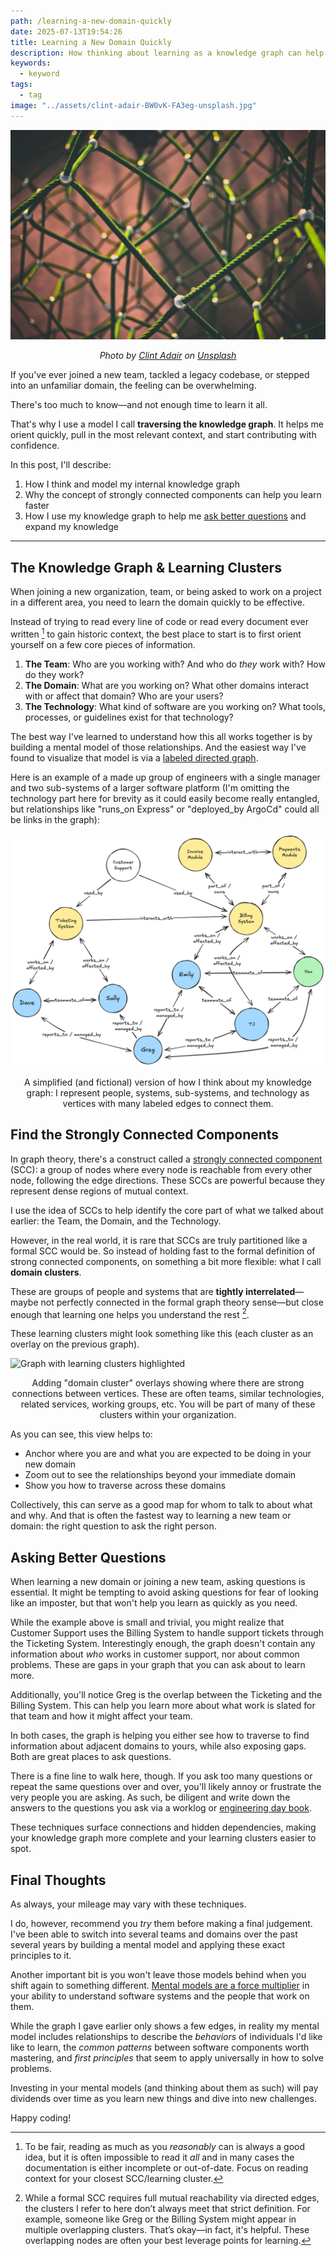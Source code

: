 ```yaml
---
path: /learning-a-new-domain-quickly
date: 2025-07-13T19:54:26
title: Learning a New Domain Quickly
description: How thinking about learning as a knowledge graph can help you identify areas to focus on and where to start when expanding your knowledge.
keywords:
  - keyword
tags:
  - tag
image: "../assets/clint-adair-BW0vK-FA3eg-unsplash.jpg" 
---
```


<center>

![](../assets/clint-adair-BW0vK-FA3eg-unsplash.jpg)

<span class="credit">

<i> 
    
Photo by <a href="https://unsplash.com/@clintadair?utm_content=creditCopyText&utm_medium=referral&utm_source=unsplash">Clint Adair</a> on <a href="https://unsplash.com/photos/green-and-black-rope-BW0vK-FA3eg?utm_content=creditCopyText&utm_medium=referral&utm_source=unsplash">Unsplash</a>

</i>

</span>

</center>

If you've ever joined a new team, tackled a legacy codebase, or stepped into an unfamiliar domain, the feeling can be overwhelming. 

There's too much to know—and not enough time to learn it all. 

That's why I use a model I call **traversing the knowledge graph**. It helps me orient quickly, pull in the most relevant context, and start contributing with confidence.

In this post, I'll describe:

1. How I think and model my internal knowledge graph
2. Why the concept of strongly connected components can help you learn faster
3. How I use my knowledge graph to help me [ask better questions](/blog/the-best-ways-to-crush-it-as-a-new-team-member/) and expand my knowledge

---

## The Knowledge Graph & Learning Clusters

When joining a new organization, team, or being asked to work on a project in a different area, you need to learn the domain quickly to be effective.

Instead of trying to read every line of code or read every document ever written [^1] to gain historic context, the best place to start is to first orient yourself on a few core pieces of information.

1. **The Team**: Who are you working with? And who do _they_ work with? How do they work?
2. **The Domain**: What are you working on? What other domains interact with or affect that domain? Who are your users?
3. **The Technology**: What kind of software are you working on? What tools, processes, or guidelines exist for that technology?

The best way I've learned to understand how this all works together is by building a mental model of those relationships. And the easiest way I've found to visualize that model is via a [labeled directed graph](https://en.wikipedia.org/wiki/Directed_graph). 

Here is an example of a made up group of engineers with a single manager and two sub-systems of a larger software platform (I'm omitting the technology part here for brevity as it could easily become really entangled, but relationships like "runs_on Express" or "deployed_by ArgoCd" could all be links in the graph):

<img src="../assets/knowledge-graph-plain.png" alt= "A plain knowledge graph of a team and system"/>


<br/>

<center>

<span class="credit">

A simplified (and fictional) version of how I think about my knowledge graph: I represent people, systems, sub-systems, and technology as vertices with many labeled edges to connect them.

</span>

</center>


## Find the Strongly Connected Components

In graph theory, there's a construct called a [strongly connected component](https://en.wikipedia.org/wiki/Strongly_connected_component) (SCC): a group of nodes where every node is reachable from every other node, following the edge directions. These SCCs are powerful because they represent dense regions of mutual context.

I use the idea of SCCs to help identify the core part of what we talked about earlier: the Team, the Domain, and the Technology.

However, in the real world, it is rare that SCCs are truly partitioned like a formal SCC would be. So instead of holding fast to the formal definition of strong connected components, on something a bit more flexible: what I call **domain clusters**.

These are groups of people and systems that are **tightly interrelated**—maybe not perfectly connected in the formal graph theory sense—but close enough that learning one helps you understand the rest [^2].

These learning clusters might look something like this (each cluster as an overlay on the previous graph).

<img src="../assets/knowledge-graph-scc.png" alt="Graph with learning clusters highlighted" />


<br/>

<center>

<span class="credit">

Adding "domain cluster" overlays showing where there are strong connections between vertices. These are often teams, similar technologies, related services, working groups, etc. You will be part of many of these clusters within your organization.

</span>

</center>


As you can see, this view helps to: 

* Anchor where you are and what you are expected to be doing in your new domain
* Zoom out to see the relationships beyond your immediate domain
* Show you how to traverse across these domains

Collectively, this can serve as a good map for whom to talk to about what and why. And that is often the fastest way to learning a new team or domain: the right question to ask the right person.

## Asking Better Questions

When learning a new domain or joining a new team, asking questions is essential. It might be tempting to avoid asking questions for fear of looking like an imposter, but that won't help you learn as quickly as you need.

While the example above is small and trivial, you might realize that Customer Support uses the Billing System to handle support tickets through the Ticketing System. Interestingly enough, the graph doesn't contain any information about _who_ works in customer support, nor about common problems. These are gaps in your graph that you can ask about to learn more.

Additionally, you'll notice Greg is the overlap between the Ticketing and the Billing System. This can help you learn more about what work is slated for that team and how it might affect your team. 

In both cases, the graph is helping you either see how to traverse to find information about adjacent domains to yours, while also exposing gaps. Both are great places to ask questions.

There is a fine line to walk here, though. If you ask too many questions or repeat the same questions over and over, you'll likely annoy or frustrate the very people you are asking. As such, be diligent and write down the answers to the questions you ask via a worklog or [engineering day book](https://hackernoon.com/you-should-be-using-a-software-engineering-daybook).

These techniques surface connections and hidden dependencies, making your knowledge graph more complete and your learning clusters easier to spot.

## Final Thoughts

As always, your mileage may vary with these techniques. 

I do, however, recommend you _try_ them before making a final judgement. I've been able to switch into several teams and domains over the past several years by building a mental model and applying these exact principles to it.

Another important bit is you won't leave those models behind when you shift again to something different. [Mental models are a force multiplier](https://jamesclear.com/mental-models) in your ability to understand software systems and the people that work on them. 

While the graph I gave earlier only shows a few edges, in reality my mental model includes relationships to describe the _behaviors_ of individuals I'd like like to learn, the _common patterns_ between software components worth mastering, and _first principles_ that seem to apply universally in how to solve problems.

Investing in your mental models (and thinking about them as such) will pay dividends over time as you learn new things and dive into new challenges.

Happy coding!

[^1]: To be fair, reading as much as you _reasonably_ can is always a good idea, but it is often impossible to read it _all_ and in many cases the documentation is either incomplete or out-of-date. Focus on reading context for your closest SCC/learning cluster.
[^2]: While a formal SCC requires full mutual reachability via directed edges, the clusters I refer to here don’t always meet that strict definition. For example, someone like Greg or the Billing System might appear in multiple overlapping clusters. That’s okay—in fact, it's helpful. These overlapping nodes are often your best leverage points for learning.